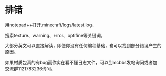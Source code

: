 # 排错

用notepad++打开.minecraft/logs/latest.log，

搜索texture、warning、error、optifine等关键词，

大部分英文可以直接解读，即便你没有任何编程基础，也可以找到部分错误产生的原因。

如果材质包真的有bug而你实在看不懂日志文件，可以到mcbbs发帖询问或者加交流群1121783236询问。
